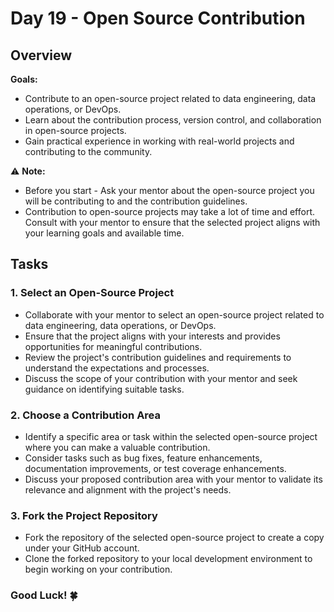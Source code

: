 # Day 19 -  Open Source Contribution

## Overview
**Goals:**
- Contribute to an open-source project related to data engineering, data operations, or DevOps.
- Learn about the contribution process, version control, and collaboration in open-source projects.
- Gain practical experience in working with real-world projects and contributing to the community.

:warning: **Note:**
- Before you start - Ask your mentor about the open-source project you will be contributing to and the contribution guidelines.
- Contribution to open-source projects may take a lot of time and effort. Consult with your mentor to ensure that the selected project aligns with your learning goals and available time.

## Tasks

### 1. Select an Open-Source Project 
- Collaborate with your mentor to select an open-source project related to data engineering, data operations, or DevOps.
- Ensure that the project aligns with your interests and provides opportunities for meaningful contributions.
- Review the project's contribution guidelines and requirements to understand the expectations and processes.
- Discuss the scope of your contribution with your mentor and seek guidance on identifying suitable tasks.

### 2. Choose a Contribution Area
- Identify a specific area or task within the selected open-source project where you can make a valuable contribution.
- Consider tasks such as bug fixes, feature enhancements, documentation improvements, or test coverage enhancements.
- Discuss your proposed contribution area with your mentor to validate its relevance and alignment with the project's needs.

### 3. Fork the Project Repository
- Fork the repository of the selected open-source project to create a copy under your GitHub account.
- Clone the forked repository to your local development environment to begin working on your contribution. 

### Good Luck! :four_leaf_clover:



